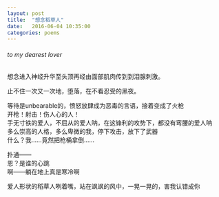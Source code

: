 ```yaml
---
layout: post
title:  "想念稻草人"
date:   2016-06-04 10:35:00
categories: poems
---
```


######  *to my dearest lover*

想念进入神经升华至头顶再经由面部肌肉传到到泪腺刺激。

止不住一次又一次地，堕落，在不看忍受的黑夜。

等待是unbearable的，愤怒放肆成为恶毒的言语，接着变成了火枪    
开枪！射击！伤人心的人！   
手无寸铁的爱人，不屈从的爱人呐，在这锋利的攻势下，都没有弯腰的爱人呐   
多么崇高的人格，多么卑微的我，停下攻击，放下了武器   
什么？我……竟然把枪桶拿倒…… 

扑通——  
恩？是谁的心跳  
啊——躺在地上真是寒冷啊

爱人形状的稻草人咧着嘴，站在飒飒的风中，一晃一晃的，害我认错成你
